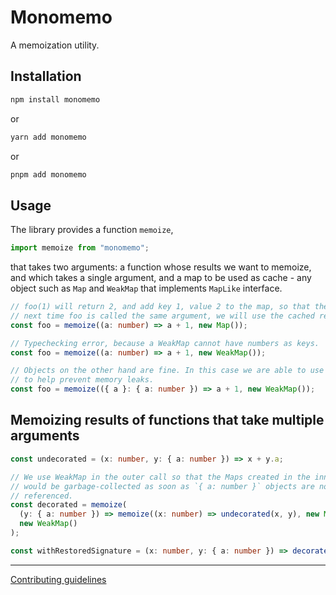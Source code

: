 # Monomemo

A memoization utility.

## Installation

```bash
npm install monomemo
```

or

```bash
yarn add monomemo
```

or

```bash
pnpm add monomemo
```

## Usage

The library provides a function `memoize`,

```ts
import memoize from "monomemo";
```

that takes two arguments: a function whose results we want to memoize, and which takes a single argument, and a map to be used as cache - any object such as `Map` and `WeakMap` that implements `MapLike` interface.

```ts
// foo(1) will return 2, and add key 1, value 2 to the map, so that the
// next time foo is called the same argument, we will use the cached result.
const foo = memoize((a: number) => a + 1, new Map());

// Typechecking error, because a WeakMap cannot have numbers as keys.
const foo = memoize((a: number) => a + 1, new WeakMap());

// Objects on the other hand are fine. In this case we are able to use WeakMap
// to help prevent memory leaks.
const foo = memoize(({ a }: { a: number }) => a + 1, new WeakMap());
```

## Memoizing results of functions that take multiple arguments

```ts
const undecorated = (x: number, y: { a: number }) => x + y.a;

// We use WeakMap in the outer call so that the Maps created in the inner call
// would be garbage-collected as soon as `{ a: number }` objects are no longer
// referenced.
const decorated = memoize(
  (y: { a: number }) => memoize((x: number) => undecorated(x, y), new Map()),
  new WeakMap()
);

const withRestoredSignature = (x: number, y: { a: number }) => decorated(y)(x);
```

---

[Contributing guidelines](https://github.com/ivan7237d/monomemo/blob/master/.github/CONTRIBUTING.md)
